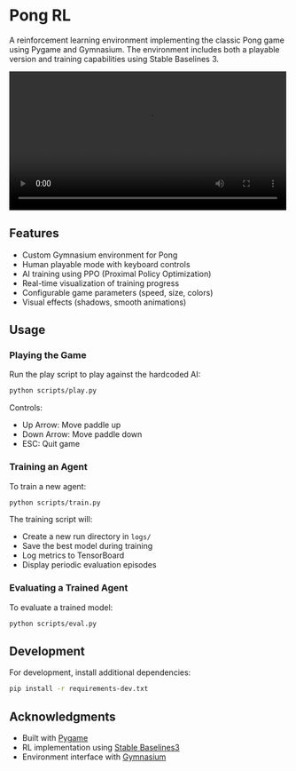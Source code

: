 # Pong RL

A reinforcement learning environment implementing the classic Pong game using Pygame and Gymnasium. The environment includes both a playable version and training capabilities using Stable Baselines 3.

<video src="pong.mp4" width="500" controls></video>

## Features

- Custom Gymnasium environment for Pong
- Human playable mode with keyboard controls
- AI training using PPO (Proximal Policy Optimization)
- Real-time visualization of training progress
- Configurable game parameters (speed, size, colors)
- Visual effects (shadows, smooth animations)

## Usage

### Playing the Game

Run the play script to play against the hardcoded AI:
```bash
python scripts/play.py
```

Controls:
- Up Arrow: Move paddle up
- Down Arrow: Move paddle down
- ESC: Quit game

### Training an Agent

To train a new agent:
```bash
python scripts/train.py
```

The training script will:
- Create a new run directory in `logs/`
- Save the best model during training
- Log metrics to TensorBoard
- Display periodic evaluation episodes

### Evaluating a Trained Agent

To evaluate a trained model:
```bash
python scripts/eval.py
```

## Development

For development, install additional dependencies:
```bash
pip install -r requirements-dev.txt
```

## Acknowledgments

- Built with [Pygame](https://www.pygame.org/)
- RL implementation using [Stable Baselines3](https://stable-baselines3.readthedocs.io/)
- Environment interface with [Gymnasium](https://gymnasium.farama.org/)
